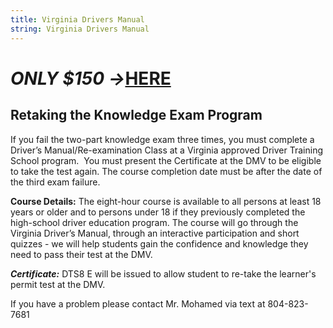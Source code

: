 ```yaml
---
title: Virginia Drivers Manual
string: Virginia Drivers Manual
---
```

# ***O﻿NLY $150 ->*[HERE](https://square.link/u/6g4a5eSZ)**

## Retaking the Knowledge Exam Program

If you fail the two-part knowledge exam three times, you must complete a Driver’s Manual/Re-examination Class at a Virginia approved Driver Training School program.  You must present the Certificate at the DMV to be eligible to take the test again. The course completion date must be after the date of the third exam failure.

**Course Details:** The eight-hour course is available to all persons at least 18 years or older and to persons under 18 if they previously completed the high-school driver education program. The course will go through the Virginia Driver’s Manual, through an interactive participation and short quizzes - we will help students gain the confidence and knowledge they need to pass their test at the DMV.

***Certificate:*** DTS8 E will be issued to allow student to re-take the learner's permit test at the DMV.

I﻿f you have a problem please contact Mr. Mohamed via text at 804-823-7681